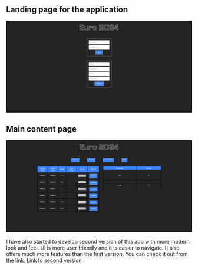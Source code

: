 ## Landing page for the application
![LandingPage.PNG](LandingPage.PNG)
## Main content page
![MainPageMatch.PNG](MainPageMatch.PNG)


I have also started to develop second version of this app with more modern look and feel. Ui is more user friendly and it is easier to navigate.
It also offers much more features than the first version. You can check it out from the link.
[Link to second version](https://github.com/jonnekoi/fmm-front/blob/master/ui-photos/photos.md)
